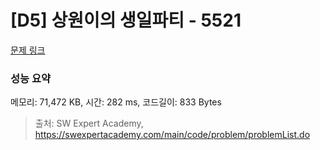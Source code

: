 # [D5] 상원이의 생일파티 - 5521 

[문제 링크](https://swexpertacademy.com/main/code/problem/problemDetail.do?contestProbId=AWWO3kT6F2oDFAV4) 

### 성능 요약

메모리: 71,472 KB, 시간: 282 ms, 코드길이: 833 Bytes



> 출처: SW Expert Academy, https://swexpertacademy.com/main/code/problem/problemList.do